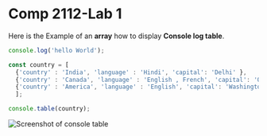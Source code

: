# Comp 2112-Lab 1
 Here is the Example of an **array** how to display **Console log table**.
```javascript
console.log('hello World');

const country = [
  {'country' : 'India', 'language' : 'Hindi', 'capital': 'Delhi' },
  {'country' : 'Canada', 'language' : 'English , French', 'capital': 'Ottawa' },
  {'country' : 'America', 'language' : 'English', 'capital': 'Washington, D.C.'}   
  ];

console.table(country);
```
![Screenshot of console table](/images/image.jpg)
